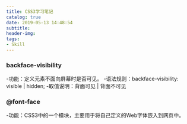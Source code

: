 ```yaml
---
title: CSS3学习笔记
catalog: true
date: 2019-05-13 14:48:54
subtitle:
header-img:
tags:
- Skill
---
```


### backface-visibility

-功能：定义元素不面向屏幕时是否可见。
-语法规则：backface-visibility: visible | hidden;
-取值说明：背面可见 | 背面不可见

### @font-face

-功能：CSS3中的一个模块，主要用于将自己定义的Web字体嵌入到网页中。
